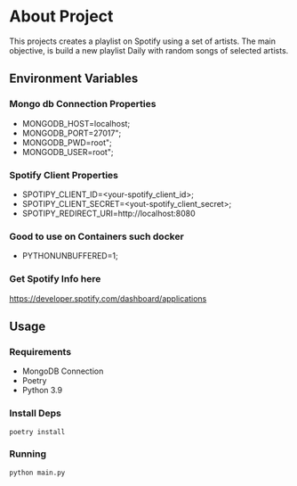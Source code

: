 # About Project
This projects creates a playlist on Spotify using a set of artists.
The main objective, is build a new playlist Daily with random songs of selected artists.

## Environment Variables
### Mongo db Connection Properties
- MONGODB_HOST=localhost;
- MONGODB_PORT=27017";
- MONGODB_PWD=root";
- MONGODB_USER=root";

### Spotify Client Properties
- SPOTIPY_CLIENT_ID=<your-spotify_client_id>;
- SPOTIPY_CLIENT_SECRET=<yout-spotify_client_secret>;
- SPOTIPY_REDIRECT_URI=http://localhost:8080

### Good to use on Containers such docker
- PYTHONUNBUFFERED=1;

### Get Spotify Info here
https://developer.spotify.com/dashboard/applications


## Usage

### Requirements
- MongoDB Connection
- Poetry
- Python 3.9


### Install Deps
```poetry install```

### Running
```python main.py```
